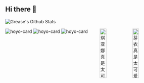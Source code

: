 ## Hi there 👋


<!--**zmj159809/zmj159809** is a ✨ _special_ ✨ repository because its `README.md` (this file) appears on your GitHub profile.

Here are some ideas to get you started:

- 🔭 I’m currently working on ...
- 🌱 I’m currently learning ...
- 👯 I’m looking to collaborate on ...
- 🤔 I’m looking for help with ...
- 💬 Ask me about ...
- 📫 How to reach me: ...
- 😄 Pronouns: ...
- ⚡ Fun fact: ...
 href="https://www.hoyolab.com/article/19475534?utm_source=sns&utm_medium=link"
-->


<img align="center" src="https://github-readme-stats.vercel.app/api?username=zmj159809&show_icons=true" alt="Grease's Github Stats" />

<a><img src="https://upload-os-bbs.hoyolab.com/upload/2023/06/19/f47aa09543e2e9effb71e9570523afa2_4469488566839595911.gif" width="20%" title="芽衣真是太可爱了" align="right"></a>

<img src="https://hoyocard.qhy04.com/hi3/0/78119035.png" alt="hoyo-card" />  

<img src="https://upload-os-bbs.hoyolab.com/upload/2023/06/19/b4a88ac82b95d56111f854cf40f2b32c_1647645067955024521.gif" width="20%" title="琪亚娜真是太可爱了" align="right">

<img src="https://hoyocard.qhy04.com/gs/9/263202450.png" alt="hoyo-card" />
<img src="https://hoyocard.qhy04.com/sr/2/73223322.png" alt="hoyo-card" />

<!--<img src="https://hoyocard.qhy04.com/zzz/0/73223322.png" alt="hoyo-card" />-->
